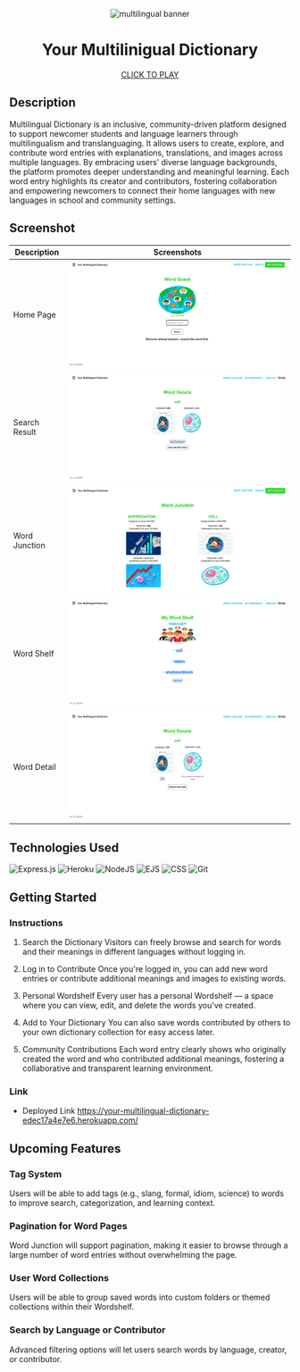 <p align="center">
  <img src="https://img.freepik.com/free-vector/happy-people-speaking-different-languages_23-2147887758.jpg?uid=R58614155&ga=GA1.1.2074067618.1746232011&semt=ais_hybrid&w=740" alt="multilingual banner" height="300">
</p>

<h1 align="center">Your Multilinigual Dictionary</h1>

<p align="center">
  <a href="https://your-multilingual-dictionary-edec17a4e7e6.herokuapp.com/">CLICK TO PLAY</a>
</p>


## Description
Multilingual Dictionary is an inclusive, community-driven platform designed to support newcomer students and language learners through multilingualism and translanguaging. It allows users to create, explore, and contribute word entries with explanations, translations, and images across multiple languages. By embracing users’ diverse language backgrounds, the platform promotes deeper understanding and meaningful learning. Each word entry highlights its creator and contributors, fostering collaboration and empowering newcomers to connect their home languages with new languages in school and community settings.


## Screenshot
| Description    | Screenshots                                      |
|---------------|-------------------------------------------------|
| Home Page     | <img src="screenshots/home.png" alt="home page"> |
| Search Result | <img src="screenshots/dictionaryworddetail.png" alt="search result"> |
| Word Junction | <img src="screenshots/wordjunction.png" alt="word junction"> |
| Word Shelf    | <img src="screenshots/wordshelf.png" alt="wordshelf"> |
| Word Detail   | <img src="screenshots/shelfworddetail.png" alt="shelf word detail"> |


## Technologies Used

  ![Express.js](https://img.shields.io/badge/Express.js-%23404d59.svg?logo=express&logoColor=%2361DAFB)
  ![Heroku](https://img.shields.io/badge/Heroku-430098?logo=heroku&logoColor=fffe)
  ![NodeJS](https://img.shields.io/badge/Node.js-6DA55F?logo=node.js&logoColor=white)
  ![EJS](https://img.shields.io/badge/EJS-B4CA65?logo=ejs&logoColor=fff)
  ![CSS](https://img.shields.io/badge/CSS-1572B6?logo=css3&logoColor=fff)
  ![Git](https://img.shields.io/badge/Git-F05032?logo=git&logoColor=fff)
  

## Getting Started

### Instructions

1. Search the Dictionary
Visitors can freely browse and search for words and their meanings in different languages without logging in.

2. Log in to Contribute
Once you're logged in, you can add new word entries or contribute additional meanings and images to existing words.

3. Personal Wordshelf
Every user has a personal Wordshelf — a space where you can view, edit, and delete the words you've created.

4. Add to Your Dictionary
You can also save words contributed by others to your own dictionary collection for easy access later.

5. Community Contributions
Each word entry clearly shows who originally created the word and who contributed additional meanings, fostering a collaborative and transparent learning environment.

### Link

- Deployed Link https://your-multilingual-dictionary-edec17a4e7e6.herokuapp.com/

## Upcoming Features

### Tag System
Users will be able to add tags (e.g., slang, formal, idiom, science) to words to improve search, categorization, and learning context.
### Pagination for Word Pages
Word Junction will support pagination, making it easier to browse through a large number of word entries without overwhelming the page.
### User Word Collections
Users will be able to group saved words into custom folders or themed collections within their Wordshelf.
### Search by Language or Contributor
Advanced filtering options will let users search words by language, creator, or contributor.
